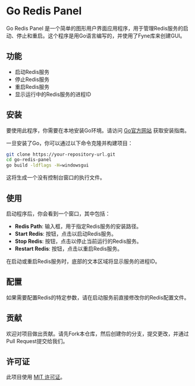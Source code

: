 # Go Redis Panel

Go Redis Panel 是一个简单的图形用户界面应用程序，用于管理Redis服务的启动、停止和重启。这个程序是用Go语言编写的，并使用了Fyne库来创建GUI。

## 功能

- 启动Redis服务
- 停止Redis服务
- 重启Redis服务
- 显示运行中的Redis服务的进程ID

## 安装

要使用此程序，你需要在本地安装Go环境。请访问 [Go官方网站](https://golang.org) 获取安装指南。

一旦安装了Go，你可以通过以下命令克隆并构建项目：

```bash
git clone https://your-repository-url.git
cd go-redis-panel
go build -ldflags -H=windowsgui
```

这将生成一个没有控制台窗口的执行文件。

## 使用

启动程序后，你会看到一个窗口，其中包括：

- **Redis Path**: 输入框，用于指定Redis服务的安装路径。
- **Start Redis**: 按钮，点击以启动Redis服务。
- **Stop Redis**: 按钮，点击以停止当前运行的Redis服务。
- **Restart Redis**: 按钮，点击以重启Redis服务。

在启动或重启Redis服务时，底部的文本区域将显示服务的进程ID。

## 配置

如果需要配置Redis的特定参数，请在启动服务前直接修改你的Redis配置文件。

## 贡献

欢迎对项目做出贡献。请先Fork本仓库，然后创建你的分支，提交更改，并通过Pull Request提交给我们。

## 许可证

此项目使用 [MIT 许可证](LICENSE)。